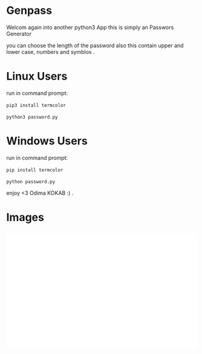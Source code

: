 # Genpass
 Welcom again into another python3 App this is simply an Passwors Generator

 you can choose the length of the password also this contain upper and lower case, numbers and symblos .
 
 
 # Linux Users
 
  run in command prompt:<br />
 
 
 `pip3 install termcolor` <br />
 
 
 `python3 password.py` <br />
 
 
 # Windows Users
   run in command prompt:<br />
 
 
 `pip install termcolor` <br />
 
 
 `python password.py` <br />
 
 
  enjoy <3 Odima KOKAB :) .
  
  
  # Images
  
   ![alt text](https://github.com/ahmad-360/Genpass/blob/main/1.png?raw=true)
